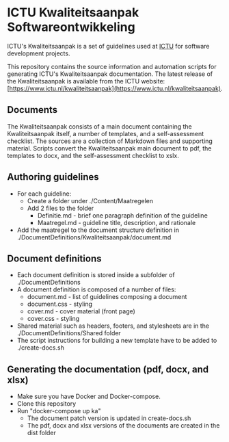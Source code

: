 # ICTU Kwaliteitsaanpak Softwareontwikkeling

ICTU's Kwaliteitsaanpak is a set of guidelines used at [ICTU](https://www.ictu.nl/) for software development projects.

This repository contains the source information and automation scripts for generating ICTU's Kwaliteitsaanpak documentation. The latest release of the Kwaliteitsaanpak is available from the ICTU website: [https://www.ictu.nl/kwaliteitsaanpak](https://www.ictu.nl/kwaliteitsaanpak).

## Documents

The Kwaliteitsaanpak consists of a main document containing the Kwaliteitsaanpak itself, a number of templates, and a self-assessment checklist. The sources are a collection of Markdown files and supporting material. Scripts convert the Kwaliteitsaanpak main document to pdf, the templates to docx, and the self-assessment checklist to xslx.

## Authoring guidelines

- For each guideline:
  - Create a folder under ./Content/Maatregelen
  - Add 2 files to the folder
    - Definitie.md - brief one paragraph definition of the guideline
    - Maatregel.md - guideline title, description, and rationale
- Add the maatregel to the document structure definition in ./DocumentDefinitions/Kwaliteitsaanpak/document.md

## Document definitions

- Each document definition is stored inside a subfolder of ./DocumentDefinitions
- A document definition is composed of a number of files:
  - document.md - list of guidelines composing a document
  - document.css - styling
  - cover.md - cover material (front page)
  - cover.css - styling
- Shared material such as headers, footers, and stylesheets are in the ./DocumentDefinitions/Shared folder
- The script instructions for building a new template have to be added to ./create-docs.sh

## Generating the documentation (pdf, docx, and xlsx)

- Make sure you have Docker and Docker-compose.
- Clone this repository
- Run "docker-compose up ka"
  - The document patch version is updated in create-docs.sh
  - The pdf, docx and xlsx versions of the documents are created in the dist folder
